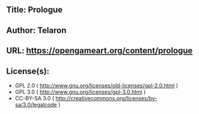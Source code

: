 ## Title: Prologue
## Author: Telaron
## URL: https://opengameart.org/content/prologue

## License(s):
* GPL 2.0 ( http://www.gnu.org/licenses/old-licenses/gpl-2.0.html )
* GPL 3.0 ( http://www.gnu.org/licenses/gpl-3.0.html )
* CC-BY-SA 3.0 ( http://creativecommons.org/licenses/by-sa/3.0/legalcode )